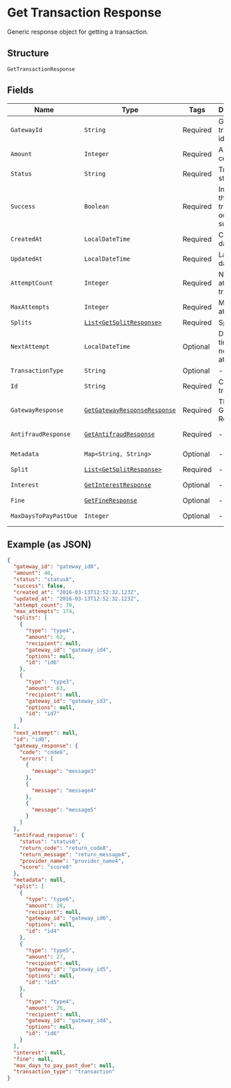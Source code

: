 
# Get Transaction Response

Generic response object for getting a transaction.

## Structure

`GetTransactionResponse`

## Fields

| Name | Type | Tags | Description | Getter | Setter |
|  --- | --- | --- | --- | --- | --- |
| `GatewayId` | `String` | Required | Gateway transaction id | String getGatewayId() | setGatewayId(String gatewayId) |
| `Amount` | `Integer` | Required | Amount in cents | Integer getAmount() | setAmount(Integer amount) |
| `Status` | `String` | Required | Transaction status | String getStatus() | setStatus(String status) |
| `Success` | `Boolean` | Required | Indicates if the transaction ocurred successfuly | Boolean getSuccess() | setSuccess(Boolean success) |
| `CreatedAt` | `LocalDateTime` | Required | Creation date | LocalDateTime getCreatedAt() | setCreatedAt(LocalDateTime createdAt) |
| `UpdatedAt` | `LocalDateTime` | Required | Last update date | LocalDateTime getUpdatedAt() | setUpdatedAt(LocalDateTime updatedAt) |
| `AttemptCount` | `Integer` | Required | Number of attempts tried | Integer getAttemptCount() | setAttemptCount(Integer attemptCount) |
| `MaxAttempts` | `Integer` | Required | Max attempts | Integer getMaxAttempts() | setMaxAttempts(Integer maxAttempts) |
| `Splits` | [`List<GetSplitResponse>`](../../doc/models/get-split-response.md) | Required | Splits | List<GetSplitResponse> getSplits() | setSplits(List<GetSplitResponse> splits) |
| `NextAttempt` | `LocalDateTime` | Optional | Date and time of the next attempt | LocalDateTime getNextAttempt() | setNextAttempt(LocalDateTime nextAttempt) |
| `TransactionType` | `String` | Optional | - | String getTransactionType() | setTransactionType(String transactionType) |
| `Id` | `String` | Required | Código da transação | String getId() | setId(String id) |
| `GatewayResponse` | [`GetGatewayResponseResponse`](../../doc/models/get-gateway-response-response.md) | Required | The Gateway Response | GetGatewayResponseResponse getGatewayResponse() | setGatewayResponse(GetGatewayResponseResponse gatewayResponse) |
| `AntifraudResponse` | [`GetAntifraudResponse`](../../doc/models/get-antifraud-response.md) | Required | - | GetAntifraudResponse getAntifraudResponse() | setAntifraudResponse(GetAntifraudResponse antifraudResponse) |
| `Metadata` | `Map<String, String>` | Optional | - | Map<String, String> getMetadata() | setMetadata(Map<String, String> metadata) |
| `Split` | [`List<GetSplitResponse>`](../../doc/models/get-split-response.md) | Required | - | List<GetSplitResponse> getSplit() | setSplit(List<GetSplitResponse> split) |
| `Interest` | [`GetInterestResponse`](../../doc/models/get-interest-response.md) | Optional | - | GetInterestResponse getInterest() | setInterest(GetInterestResponse interest) |
| `Fine` | [`GetFineResponse`](../../doc/models/get-fine-response.md) | Optional | - | GetFineResponse getFine() | setFine(GetFineResponse fine) |
| `MaxDaysToPayPastDue` | `Integer` | Optional | - | Integer getMaxDaysToPayPastDue() | setMaxDaysToPayPastDue(Integer maxDaysToPayPastDue) |

## Example (as JSON)

```json
{
  "gateway_id": "gateway_id0",
  "amount": 46,
  "status": "status8",
  "success": false,
  "created_at": "2016-03-13T12:52:32.123Z",
  "updated_at": "2016-03-13T12:52:32.123Z",
  "attempt_count": 70,
  "max_attempts": 174,
  "splits": [
    {
      "type": "type4",
      "amount": 62,
      "recipient": null,
      "gateway_id": "gateway_id4",
      "options": null,
      "id": "id6"
    },
    {
      "type": "type3",
      "amount": 63,
      "recipient": null,
      "gateway_id": "gateway_id3",
      "options": null,
      "id": "id7"
    }
  ],
  "next_attempt": null,
  "id": "id0",
  "gateway_response": {
    "code": "code6",
    "errors": [
      {
        "message": "message3"
      },
      {
        "message": "message4"
      },
      {
        "message": "message5"
      }
    ]
  },
  "antifraud_response": {
    "status": "status0",
    "return_code": "return_code8",
    "return_message": "return_message4",
    "provider_name": "provider_name4",
    "score": "score8"
  },
  "metadata": null,
  "split": [
    {
      "type": "type6",
      "amount": 28,
      "recipient": null,
      "gateway_id": "gateway_id6",
      "options": null,
      "id": "id4"
    },
    {
      "type": "type5",
      "amount": 27,
      "recipient": null,
      "gateway_id": "gateway_id5",
      "options": null,
      "id": "id5"
    },
    {
      "type": "type4",
      "amount": 26,
      "recipient": null,
      "gateway_id": "gateway_id4",
      "options": null,
      "id": "id6"
    }
  ],
  "interest": null,
  "fine": null,
  "max_days_to_pay_past_due": null,
  "transaction_type": "transaction"
}
```

